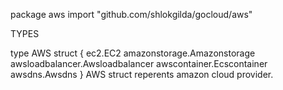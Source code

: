 package aws
    import "github.com/shlokgilda/gocloud/aws"


TYPES

type AWS struct {
    ec2.EC2
    amazonstorage.Amazonstorage
    awsloadbalancer.Awsloadbalancer
    awscontainer.Ecscontainer
    awsdns.Awsdns
}
    AWS struct reperents amazon cloud provider.


